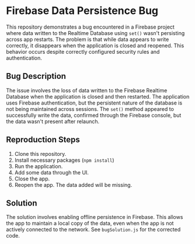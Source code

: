 # Firebase Data Persistence Bug

This repository demonstrates a bug encountered in a Firebase project where data written to the Realtime Database using `set()` wasn't persisting across app restarts.  The problem is that while data appears to write correctly, it disappears when the application is closed and reopened.  This behavior occurs despite correctly configured security rules and authentication.

## Bug Description
The issue involves the loss of data written to the Firebase Realtime Database when the application is closed and then restarted.  The application uses Firebase authentication, but the persistent nature of the database is not being maintained across sessions. The `set()` method appeared to successfully write the data, confirmed through the Firebase console, but the data wasn't present after relaunch.

## Reproduction Steps
1. Clone this repository.
2. Install necessary packages (`npm install`)
3. Run the application.
4. Add some data through the UI.
5. Close the app.
6. Reopen the app. The data added will be missing.

## Solution
The solution involves enabling offline persistence in Firebase.  This allows the app to maintain a local copy of the data, even when the app is not actively connected to the network. See `bugSolution.js` for the corrected code.